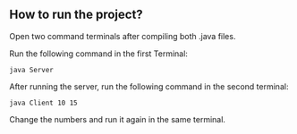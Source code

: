 ## How to run the project?

Open two command terminals after compiling both .java files.

Run the following command in the first Terminal:

    java Server

After running the server, run the following command in the second terminal:

    java Client 10 15

Change the numbers and run it again in the same terminal.
